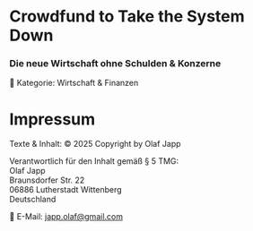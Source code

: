 #  Crowdfund to Take the System Down  
### Die neue Wirtschaft ohne Schulden & Konzerne  


📌 Kategorie: Wirtschaft & Finanzen


# Impressum


Texte & Inhalt:
© 2025 Copyright by Olaf Japp  

Verantwortlich für den Inhalt gemäß § 5 TMG:   
Olaf Japp  
Braunsdorfer Str. 22  
06886 Lutherstadt Wittenberg  
Deutschland

📧 E-Mail: [japp.olaf@gmail.com](mailto:japp.olaf@gmail.com)
